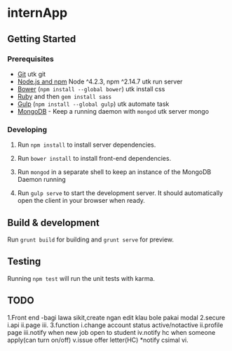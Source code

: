 # internApp

## Getting Started

### Prerequisites

- [Git](https://git-scm.com/) utk git
- [Node.js and npm](nodejs.org) Node ^4.2.3, npm ^2.14.7 utk run server
- [Bower](bower.io) (`npm install --global bower`) utk install css
- [Ruby](https://www.ruby-lang.org) and then `gem install sass` 
- [Gulp](http://gulpjs.com/) (`npm install --global gulp`)  utk automate task
- [MongoDB](https://www.mongodb.org/) - Keep a running daemon with `mongod`  utk server mongo

### Developing

1. Run `npm install` to install server dependencies.

2. Run `bower install` to install front-end dependencies.

3. Run `mongod` in a separate shell to keep an instance of the MongoDB Daemon running

4. Run `gulp serve` to start the development server. It should automatically open the client in your browser when ready.

## Build & development

Run `grunt build` for building and `grunt serve` for preview.

## Testing

Running `npm test` will run the unit tests with karma.

## TODO

1.Front end
    -bagi lawa sikit,create ngan edit klau bole pakai modal
2.secure
    i.api
    ii.page
    iii.
3.function
    i.change account status active/notactive
    ii.profile page
    iii.notify when new job open to student
    iv.notify hc when someone apply(can turn on/off)
    v.issue offer letter(HC) *notify csimal
    vi.